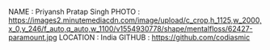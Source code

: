NAME : Priyansh Pratap Singh
PHOTO : https://images2.minutemediacdn.com/image/upload/c_crop,h_1125,w_2000,x_0,y_246/f_auto,q_auto,w_1100/v1554930778/shape/mentalfloss/62427-paramount.jpg
LOCATION : India
GITHUB : https://github.com/codiasmic
